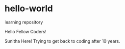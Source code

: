 # hello-world
learning repository

Hello Fellow Coders!

Sunitha Here! Trying to get back to coding after 10 years.
